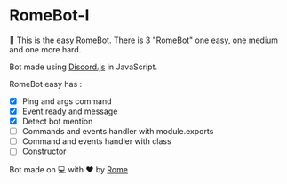 # RomeBot-I
🛴 This is the easy RomeBot. There is 3 "RomeBot" one easy, one medium and one more hard.

Bot made using [Discord.js](https://discord.js.org/#/docs/main/stable/general/welcome) in JavaScript.

RomeBot easy has :

- [x] Ping and args command
- [x] Event ready and message
- [x] Detect bot mention
- [ ] Commands and events handler with module.exports
- [ ] Command and events handler with class
- [ ] Constructor

Bot made on 💻 with ❤️ by [Rome](https://discord.com/users/709481084286533773)
